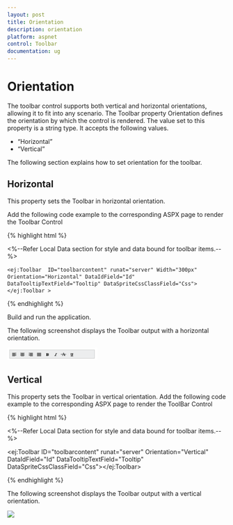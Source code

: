 ```yaml
---
layout: post
title: Orientation
description: orientation
platform: aspnet
control: Toolbar
documentation: ug
---
```


# Orientation

The toolbar control supports both vertical and horizontal orientations, allowing it to fit into any scenario. The Toolbar property Orientation defines the orientation by which the control is rendered. The value set to this property is a string type. It accepts the following values.

* “Horizontal”
* “Vertical”

The following section explains how to set orientation for the toolbar.

## Horizontal

This property sets the Toolbar in horizontal orientation.

 Add the following code example to the corresponding ASPX page to render the Toolbar Control



{% highlight html %}



<%--Refer Local Data section for style and data bound for toolbar items.--%>

    <ej:Toolbar  ID="toolbarcontent" runat="server" Width="300px" Orientation="Horizontal" DataIdField="Id" DataTooltipTextField="Tooltip" DataSpriteCssClassField="Css"></ej:Toolbar >





{% endhighlight %}



Build and run the application.

The following screenshot displays the Toolbar output with a horizontal orientation.

 ![](Orientation_images/Orientation_img1.png) 



## Vertical

This property sets the Toolbar in vertical orientation. Add the following code example to the corresponding ASPX page to render the ToolBar Control



{% highlight html %}



<%--Refer Local Data section for style and data bound for toolbar items.--%>

<ej:Toolbar ID="toolbarcontent" runat="server" Orientation="Vertical" DataIdField="Id" DataTooltipTextField="Tooltip" DataSpriteCssClassField="Css"></ej:Toolbar>



{% endhighlight %}



The following screenshot displays the Toolbar output with a vertical orientation.

 ![](Orientation_images/Orientation_img2.png) 




